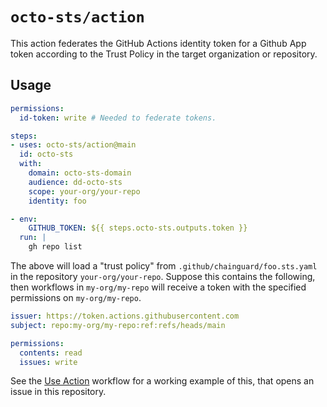# `octo-sts/action`

This action federates the GitHub Actions identity token for a Github App token
according to the Trust Policy in the target organization or repository.

## Usage

```yaml
permissions:
  id-token: write # Needed to federate tokens.

steps:
- uses: octo-sts/action@main
  id: octo-sts
  with:
    domain: octo-sts-domain
    audience: dd-octo-sts
    scope: your-org/your-repo
    identity: foo

- env:
    GITHUB_TOKEN: ${{ steps.octo-sts.outputs.token }}
  run: |
    gh repo list
```

The above will load a "trust policy" from `.github/chainguard/foo.sts.yaml` in
the repository `your-org/your-repo`.  Suppose this contains the following, then
workflows in `my-org/my-repo` will receive a token with the specified
permissions on `my-org/my-repo`.

```yaml
issuer: https://token.actions.githubusercontent.com
subject: repo:my-org/my-repo:ref:refs/heads/main

permissions:
  contents: read
  issues: write
```

See the [Use Action](./.github/workflows/use-action.yaml) workflow for a working example of this, that opens an issue in this repository.
